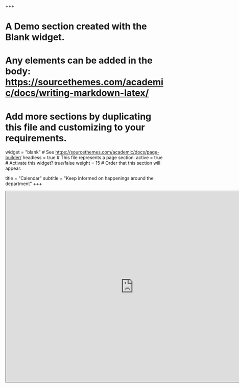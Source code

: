 +++
# A Demo section created with the Blank widget.
# Any elements can be added in the body: https://sourcethemes.com/academic/docs/writing-markdown-latex/
# Add more sections by duplicating this file and customizing to your requirements.

widget = "blank"  # See https://sourcethemes.com/academic/docs/page-builder/
headless = true  # This file represents a page section.
active = true  # Activate this widget? true/false
weight = 15  # Order that this section will appear.

title = "Calendar"
subtitle = "Keep informed on happenings around the department"
+++

<iframe src="https://calendar.google.com/calendar/embed?height=600&amp;wkst=1&amp;bgcolor=%23ffffff&amp;ctz=America%2FLos_Angeles&amp;src=Zy51Y2xhLmVkdV8waTlqYzNxcHB0bTd0NnFudjFpMTEyOGg0MEBncm91cC5jYWxlbmRhci5nb29nbGUuY29t&amp;color=%23C0CA33" style="border:solid 1px #777" width="800" height="600" frameborder="0" scrolling="no"></iframe>
